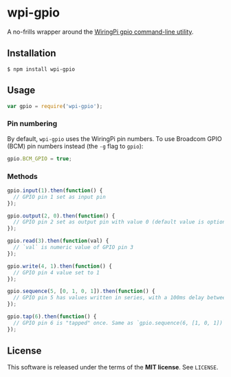 wpi-gpio
========
A no-frills wrapper around the
[WiringPi gpio command-line utility](https://projects.drogon.net/raspberry-pi/wiringpi/the-gpio-utility).

Installation
------------

    $ npm install wpi-gpio

Usage
-----
```javascript
var gpio = require('wpi-gpio');
```

### Pin numbering
By default, `wpi-gpio` uses the WiringPi pin numbers. To use Broadcom GPIO (BCM)
pin numbers instead (the `-g` flag to `gpio`):

```javascript
gpio.BCM_GPIO = true;
```

### Methods
```javascript
gpio.input(1).then(function() {
  // GPIO pin 1 set as input pin
});
```

```javascript
gpio.output(2, 0).then(function() {
  // GPIO pin 2 set as output pin with value 0 (default value is optional)
});
```

```javascript
gpio.read(3).then(function(val) {
  // `val` is numeric value of GPIO pin 3
});
```

```javascript
gpio.write(4, 1).then(function() {
  // GPIO pin 4 value set to 1
});
```

```javascript
gpio.sequence(5, [0, 1, 0, 1]).then(function() {
  // GPIO pin 5 has values written in series, with a 100ms delay between values
});
```

```javascript
gpio.tap(6).then(function() {
  // GPIO pin 6 is "tapped" once. Same as `gpio.sequence(6, [1, 0, 1])`
});
```

License
-------
This software is released under the terms of the **MIT license**. See `LICENSE`.
